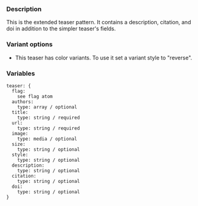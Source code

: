 ### Description
This is the extended teaser pattern. It contains a description, citation, and doi in addition to the simpler teaser's fields.

### Variant options
* This teaser has color variants. To use it set a variant style to "reverse".

### Variables
~~~
teaser: {
  flag: 
    see flag atom
  authors:
    type: array / optional 
  title: 
    type: string / required
  url:
    type: string / required
  image: 
    type: media / optional
  size: 
    type: string / optional
  style:
    type: string / optional
  description:
    type: string / optional
  citation:
    type: string / optional
  doi:
    type: string / optional
}
~~~
